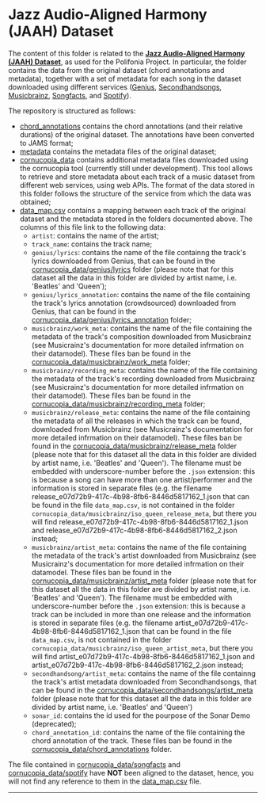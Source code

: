 # Jazz Audio-Aligned Harmony (JAAH) Dataset

The content of this folder is related to the **[Jazz Audio-Aligned Harmony (JAAH) Dataset](https://github.com/MTG/JAAH)**, as used for the Polifonia Project.
In particular, the folder contains the data from the original dataset (chord annotations and metadata), together with a set of metadata for each song in the dataset downloaded using different services ([Genius](https://genius.com/), [Secondhandsongs](https://secondhandsongs.com/), [Musicbrainz](https://musicbrainz.org/), [Songfacts](https://www.songfacts.com/), and [Spotify](https://spotify.com/)).

The repository is structured as follows:

- [chord_annotations](chord_annotations) contains the chord annotations (and their relative durations) of the original dataset. The annotations have been converted to JAMS format;
- [metadata](metadata) contains the metadata files of the original dataset;
- [cornucopia_data](cornucopia_data) contains additional metadata files downloaded using the cornucopia tool (currently still under development). This tool allows to retrieve and store metadata about each track of a music dataset from different web services, using web APIs. The format of the data stored in this folder follows the structure of the service from which the data was obtained;
- [data_map.csv](data_map.csv) contains a mapping between each track of the original dataset and the metadata stored in the folders documented above. The columns of this file link to the following data:
  - `artist`: contains the name of the artist;
  - `track_name`: contains the track name;
  - `genius/lyrics`: contains the name of the file containng the track's lyrics downloaded from Genius, that can be found in the [cornucopia_data/genius/lyrics](cornucopia_data/genius) folder (please note that for this dataset all the data in this folder are divided by artist name, i.e. 'Beatles' and 'Queen');
  - `genius/lyrics_annotation`: contains the name of the file containing the track's lyrics annotation (crowdsourced) downloaded from Genius, that can be found in the [cornucopia_data/genius/lyrics_annotation](cornucopia_data/genius) folder;
  - `musicbrainz/work_meta`: contains the name of the file containing the metadata of the track's composition downloaded from Musicbrainz (see Musicrainz's documentation for more detailed infrmation on their datamodel). These files ban be found in the [cornucopia_data/musicbrainz/work_meta](cornucopia_data/musicbrainz) folder;
  - `musicbrainz/recording_meta`: contains the name of the file containing the metadata of the track's recording downloaded from Musicbrainz (see Musicrainz's documentation for more detailed infrmation on their datamodel). These files ban be found in the [cornucopia_data/musicbrainz/recording_meta](cornucopia_data/musicbrainz) folder;
  - `musicbrainz/release_meta`: contains the name of the file containing the metadata of all the releases in which the track can be found, downloaded from Musicbrainz (see Musicrainz's documentation for more detailed infrmation on their datamodel). These files ban be found in the [cornucopia_data/musicbrainz/release_meta](cornucopia_data/musicbrainz) folder (please note that for this dataset all the data in this folder are divided by artist name, i.e. 'Beatles' and 'Queen'). The filename must be embedded with underscore-number before the `.json` extension: this is because a song can have more than one artist/performer and the information is stored in separate files (e.g. the filename release_e07d72b9-417c-4b98-8fb6-8446d5817162_1.json that can be found in the file `data_map.csv`, is not contained in the folder `cornucopia_data/musicbrainz/iso_queen_release_meta`, but there you will find release_e07d72b9-417c-4b98-8fb6-8446d5817162_1.json and release_e07d72b9-417c-4b98-8fb6-8446d5817162_2.json instead;
  - `musicbrainz/artist_meta`: contains the name of the file containing the metadata of the track's artist downloaded from Musicbrainz (see Musicrainz's documentation for more detailed infrmation on their datamodel. These files ban be found in the [cornucopia_data/musicbrainz/artist_meta](cornucopia_data/musicbrainz) folder (please note that for this dataset all the data in this folder are divided by artist name, i.e. 'Beatles' and 'Queen'). The filename must be embedded with underscore-number before the `.json` extension: this is because a track can be included in more than one release and the information is stored in separate files (e.g. the filename artist_e07d72b9-417c-4b98-8fb6-8446d5817162_1.json that can be found in the file `data_map.csv`, is not contained in the folder `cornucopia_data/musicbrainz/iso_queen_artist_meta`, but there you will find artist_e07d72b9-417c-4b98-8fb6-8446d5817162_1.json and artist_e07d72b9-417c-4b98-8fb6-8446d5817162_2.json instead;
  - `secondhandsong/artist_meta`: contains the name of the file containng the track's artist metadata downloaded from Secondhandsongs, that can be found in the [cornucopia_data/secondhandsongs/artist_meta](cornucopia_data/secondhandsongs) folder (please note that for this dataset all the data in this folder are divided by artist name, i.e. 'Beatles' and 'Queen')
  - `sonar_id`: contains the id used for the pourpose of the Sonar Demo (deprecated);
  - `chord_annotation_id`: contains the name of the file containing the chord annotation of the track. These files ban be found in the [cornucopia_data/chord_annotations](cornucopia_data/chord_annotations) folder.

The file contained in [cornucopia_data/songfacts](cornucopia_data/songfact) and [cornucopia_data/spotify](cornucopia_data/spotify) have **NOT** been aligned to the dataset, hence, you will not find any reference to them in the [data_map.csv](data_map.csv) file.

---
